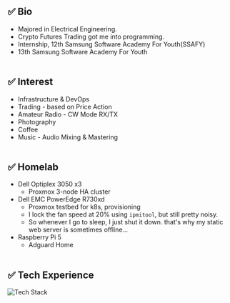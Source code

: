 ## ✅ Bio
- Majored in Electrical Engineering.
- Crypto Futures Trading got me into programming.
- Internship, 12th Samsung Software Academy For Youth(SSAFY)
- 13th Samsung Software Academy For Youth<br><br>

## ✅ Interest
- Infrastructure & DevOps
- Trading - based on Price Action
- Amateur Radio - CW Mode RX/TX
- Photography
- Coffee
- Music - Audio Mixing & Mastering<br><br>

## ✅ Homelab
- Dell Optiplex 3050 x3
  - Proxmox 3-node HA cluster
- Dell EMC PowerEdge R730xd
  - Proxmox testbed for k8s, provisioning
  - I lock the fan speed at 20% using `ipmitool`, but still pretty noisy.
  - So whenever I go to sleep, I just shut it down. that's why my static web server is sometimes offline...
- Raspberry Pi 5
  - Adguard Home<br><br>

## ✅ Tech Experience
<img src="https://github-readme-tech-stack.vercel.app/api/cards?title=Tech+Stack&align=center&showBorder=false&lineCount=6&width=1200&hideBg=true&hideTitle=true&bg=%230D1117&badge=%23161B22&border=%2321262D&titleColor=%2358A6FF&line1=proxmox%2Cproxmox%2CE57000%3Bpfsense%2Cpfsense%2Cffffff%3Bubuntu%2Cubuntu+server%2CE95420%3Bcloudflare%2Ccloudflare%2CF38020%3B&line2=nginx%2Cnginx%2C009639%3Bnginxproxymanager%2Cnginx+proxy+manager%2CF15833%3Btraefikproxy%2Ctraefik%2C24A1C1%3Bprometheus%2Cprometheus%2CE6522C%3Bgrafana%2Cgrafana%2CF46800%3Bnetdata%2Cnetdata%2C00AB44%3Bdocker%2Cdocker%2C2496ED%3Bjenkins%2Cjenkins%2CD24939%3B&line3=django%2Cdjango%2C092E20%3Bcelery%2Ccelery%2C37814A%3Bfastapi%2Cfastapi%2C009688%3Binfluxdb%2Cinfluxdb%2C22ADF6%3Bredis%2Credis%2CFF4438%3Bpostgresql%2Cpostgresql%2C4169E1%3B&line4=vuedotjs%2Cvue.js%2C4FC08D%3Bjavascript%2Cjavascript%2CF7DF1E%3Bcss%2Ccss%2C663399%3Bhtml5%2Chtml5%2CE34F26%3B&line5=python%2Cpython%2C3776AB%3Bcplusplus%2Cc%2B%2B%2C00599C%3B&line6=git%2Cgit%2CF05032%3Bgithub%2Cgithub%2Cffffff%3Bgitlab%2Cgitlab%2CFC6D26%3B" alt="Tech Stack" />
